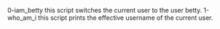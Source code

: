 0-iam_betty this script switches the current user to the user betty.
1-who_am_i this script prints the effective username of the current user.
